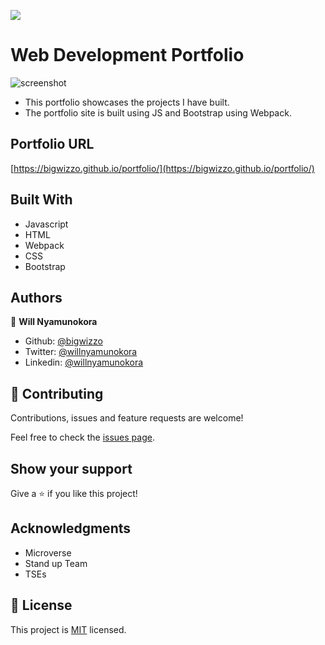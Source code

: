 ![](https://img.shields.io/badge/Microverse-blueviolet)

# Web Development Portfolio

![screenshot](./screenshot.png)

- This portfolio showcases the projects I have built.
- The portfolio site is built using JS and Bootstrap using Webpack.

## Portfolio URL

[https://bigwizzo.github.io/portfolio/](https://bigwizzo.github.io/portfolio/)

## Built With

- Javascript
- HTML
- Webpack
- CSS
- Bootstrap

## Authors

👤 **Will Nyamunokora**

- Github: [@bigwizzo](https://github.com/bigwizzo)
- Twitter: [@willnyamunokora](https://twitter.com/willnyamunokora)
- Linkedin: [@willnyamunokora](https://linkedin.com/in/willnyamunokora)

## 🤝 Contributing

Contributions, issues and feature requests are welcome!

Feel free to check the [issues page](https://github.com/bigwizzo/portfolio/issues).

## Show your support

Give a ⭐️ if you like this project!

## Acknowledgments

- Microverse
- Stand up Team
- TSEs

## 📝 License

This project is [MIT](https://opensource.org/licenses/MIT) licensed.
